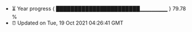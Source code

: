 - ⏳ Year progress { ███████████████████████▁▁▁▁▁▁▁ } 79.78 %
- ⏰ Updated on Tue, 19 Oct 2021 04:26:41 GMT

